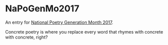# NaPoGenMo2017

An entry for [National Poetry Generation Month 2017](https://github.com/NaPoGenMo/NaPoGenMo2017).

Concrete poetry is where you replace every word that rhymes with concrete with concrete, right?

